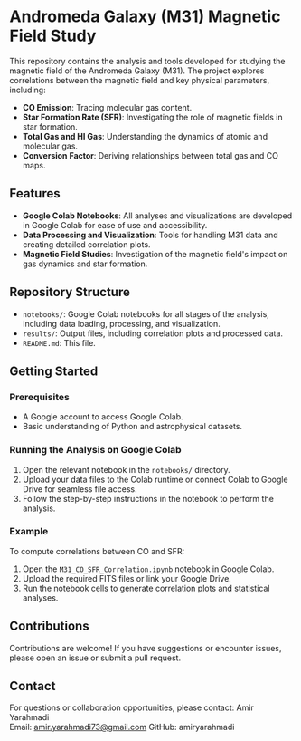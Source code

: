 # Andromeda Galaxy (M31) Magnetic Field Study

This repository contains the analysis and tools developed for studying the magnetic field of the Andromeda Galaxy (M31). The project explores correlations between the magnetic field and key physical parameters, including:

- **CO Emission**: Tracing molecular gas content.
- **Star Formation Rate (SFR)**: Investigating the role of magnetic fields in star formation.
- **Total Gas and HI Gas**: Understanding the dynamics of atomic and molecular gas.
- **Conversion Factor**: Deriving relationships between total gas and CO maps.

## Features

- **Google Colab Notebooks**: All analyses and visualizations are developed in Google Colab for ease of use and accessibility.
- **Data Processing and Visualization**: Tools for handling M31 data and creating detailed correlation plots.
- **Magnetic Field Studies**: Investigation of the magnetic field's impact on gas dynamics and star formation.

## Repository Structure

- `notebooks/`: Google Colab notebooks for all stages of the analysis, including data loading, processing, and visualization.
- `results/`: Output files, including correlation plots and processed data.
- `README.md`: This file.

## Getting Started

### Prerequisites
- A Google account to access Google Colab.
- Basic understanding of Python and astrophysical datasets.

### Running the Analysis on Google Colab
1. Open the relevant notebook in the `notebooks/` directory.
2. Upload your data files to the Colab runtime or connect Colab to Google Drive for seamless file access.
3. Follow the step-by-step instructions in the notebook to perform the analysis.

### Example
To compute correlations between CO and SFR:
1. Open the `M31_CO_SFR_Correlation.ipynb` notebook in Google Colab.
2. Upload the required FITS files or link your Google Drive.
3. Run the notebook cells to generate correlation plots and statistical analyses.

## Contributions
Contributions are welcome! If you have suggestions or encounter issues, please open an issue or submit a pull request.


## Contact
For questions or collaboration opportunities, please contact:
Amir Yarahmadi  
Email: amir.yarahmadi73@gmail.com
GitHub: amiryarahmadi 
